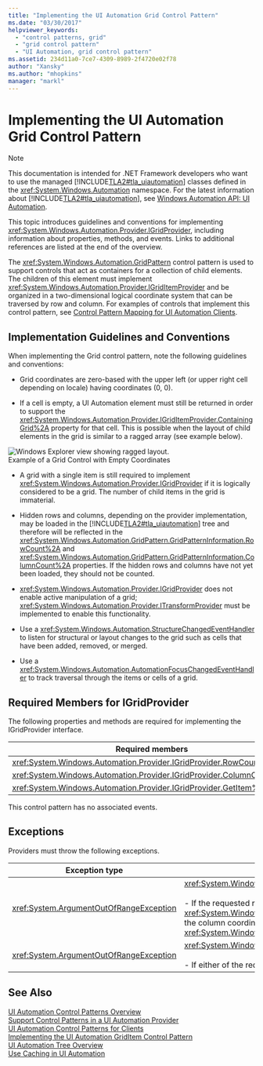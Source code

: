 ```yaml
---
title: "Implementing the UI Automation Grid Control Pattern"
ms.date: "03/30/2017"
helpviewer_keywords: 
  - "control patterns, grid"
  - "grid control pattern"
  - "UI Automation, grid control pattern"
ms.assetid: 234d11a0-7ce7-4309-8989-2f4720e02f78
author: "Xansky"
ms.author: "mhopkins"
manager: "markl"
---
```

# Implementing the UI Automation Grid Control Pattern
> [!NOTE]
>  This documentation is intended for .NET Framework developers who want to use the managed [!INCLUDE[TLA2#tla_uiautomation](../../../includes/tla2sharptla-uiautomation-md.md)] classes defined in the <xref:System.Windows.Automation> namespace. For the latest information about [!INCLUDE[TLA2#tla_uiautomation](../../../includes/tla2sharptla-uiautomation-md.md)], see [Windows Automation API: UI Automation](http://go.microsoft.com/fwlink/?LinkID=156746).  

 This topic introduces guidelines and conventions for implementing <xref:System.Windows.Automation.Provider.IGridProvider>, including information about properties, methods, and events. Links to additional references are listed at the end of the overview.  

 The <xref:System.Windows.Automation.GridPattern> control pattern is used to support controls that act as containers for a collection of child elements. The children of this element must implement <xref:System.Windows.Automation.Provider.IGridItemProvider> and be organized in a two-dimensional logical coordinate system that can be traversed by row and column. For examples of controls that implement this control pattern, see [Control Pattern Mapping for UI Automation Clients](../../../docs/framework/ui-automation/control-pattern-mapping-for-ui-automation-clients.md).  

<a name="Implementation_Guidelines_and_Conventions"></a>   
## Implementation Guidelines and Conventions  
 When implementing the Grid control pattern, note the following guidelines and conventions:  

- Grid coordinates are zero-based with the upper left (or upper right cell depending on locale) having coordinates (0, 0).  

- If a cell is empty, a UI Automation element must still be returned in order to support the <xref:System.Windows.Automation.Provider.IGridItemProvider.ContainingGrid%2A> property for that cell. This is possible when the layout of child elements in the grid is similar to a ragged array (see example below).  

 ![Windows Explorer view showing ragged layout.](../../../docs/framework/ui-automation/media/uia-gridpattern-ragged-array.PNG "UIA_GridPattern_Ragged_Array")  
Example of a Grid Control with Empty Coordinates  

- A grid with a single item is still required to implement <xref:System.Windows.Automation.Provider.IGridProvider> if it is logically considered to be a grid. The number of child items in the grid is immaterial.  

- Hidden rows and columns, depending on the provider implementation, may be loaded in the [!INCLUDE[TLA2#tla_uiautomation](../../../includes/tla2sharptla-uiautomation-md.md)] tree and therefore will be reflected in the <xref:System.Windows.Automation.GridPattern.GridPatternInformation.RowCount%2A> and <xref:System.Windows.Automation.GridPattern.GridPatternInformation.ColumnCount%2A> properties. If the hidden rows and columns have not yet been loaded, they should not be counted.  

- <xref:System.Windows.Automation.Provider.IGridProvider> does not enable active manipulation of a grid; <xref:System.Windows.Automation.Provider.ITransformProvider> must be implemented to enable this functionality.  

- Use a <xref:System.Windows.Automation.StructureChangedEventHandler> to listen for structural or layout changes to the grid such as cells that have been added, removed, or merged.  

- Use a <xref:System.Windows.Automation.AutomationFocusChangedEventHandler> to track traversal through the items or cells of a grid.  

<a name="Required_Members_for_IGridProvider"></a>   
## Required Members for IGridProvider  
 The following properties and methods are required for implementing the IGridProvider interface.  


|Required members|Type|Notes|  
|----------------------|----------|-----------|  
|<xref:System.Windows.Automation.Provider.IGridProvider.RowCount%2A>|Property|None|  
|<xref:System.Windows.Automation.Provider.IGridProvider.ColumnCount%2A>|Property|None|  
|<xref:System.Windows.Automation.Provider.IGridProvider.GetItem%2A>|Method|None|  

 This control pattern has no associated events.  

<a name="Exceptions"></a>   
## Exceptions  
 Providers must throw the following exceptions.  


|Exception type|Condition|  
|--------------------|---------------|  
|<xref:System.ArgumentOutOfRangeException>|<xref:System.Windows.Automation.Provider.IGridProvider.GetItem%2A><br /><br /> -   If the requested row coordinate is larger than the <xref:System.Windows.Automation.Provider.IGridProvider.RowCount%2A> or the column coordinate is larger than the <xref:System.Windows.Automation.Provider.IGridProvider.ColumnCount%2A>.|  
|<xref:System.ArgumentOutOfRangeException>|<xref:System.Windows.Automation.Provider.IGridProvider.GetItem%2A><br /><br /> -   If either of the requested row or column coordinates is less than zero.|  

## See Also  
 [UI Automation Control Patterns Overview](../../../docs/framework/ui-automation/ui-automation-control-patterns-overview.md)  
 [Support Control Patterns in a UI Automation Provider](../../../docs/framework/ui-automation/support-control-patterns-in-a-ui-automation-provider.md)  
 [UI Automation Control Patterns for Clients](../../../docs/framework/ui-automation/ui-automation-control-patterns-for-clients.md)  
 [Implementing the UI Automation GridItem Control Pattern](../../../docs/framework/ui-automation/implementing-the-ui-automation-griditem-control-pattern.md)  
 [UI Automation Tree Overview](../../../docs/framework/ui-automation/ui-automation-tree-overview.md)  
 [Use Caching in UI Automation](../../../docs/framework/ui-automation/use-caching-in-ui-automation.md)
